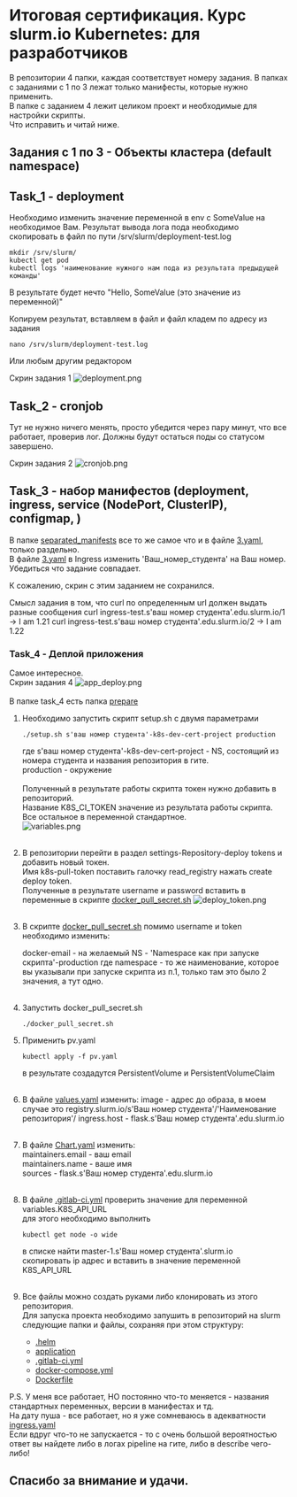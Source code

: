 # Итоговая сертификация. Курс slurm.io Kubernetes: для разработчиков

В репозитории 4 папки, каждая соответствует номеру задания. 
В папках с заданиями с 1 по 3 лежат только манифесты, которые нужно применить.<br>
В папке с заданием 4 лежит целиком проект и необходимые для настройки скрипты.<br>
Что исправить и читай ниже.

## Задания с 1 по 3 - Объекты кластера (default namespace)
## Task_1 - deployment

Необходимо изменить значение переменной в env с SomeValue на необходимое Вам.
Результат вывода лога пода необходимо скопировать в файл по пути /srv/slurm/deployment-test.log
```
mkdir /srv/slurm/
kubectl get pod
kubectl logs 'наименование нужного нам пода из результата предыдущей команды'
```

В результате будет нечто "Hello, SomeValue (это значение из переменной)"

Копируем результат, вставляем в файл и файл кладем по адресу из задания
```
nano /srv/slurm/deployment-test.log
```
Или любым другим редактором


Скрин задания 1
![deployment.png](img/deployment.png)

## Task_2 - cronjob
Тут не нужно ничего менять, просто убедится через пару минут, что все работает, проверив лог.
Должны будут остаться поды со статусом завершено.

Скрин задания 2
![cronjob.png](img/cronjob.png)

## Task_3 - набор манифестов (deployment, ingress, service (NodePort, ClusterIP), configmap, )
В папке [separated_manifests](task_3%2Fseparated_manifests) все то же самое что и в файле [3.yaml](task_3%2F3.yaml), только раздельно.<br>
В файле [3.yaml](task_3%2F3.yaml) в Ingress изменить 'Ваш_номер_студента' на Ваш номер. <br>
Убедиться что задание совпадает.

К сожалению, скрин с этим заданием не сохранился.

Смысл задания в том, что curl по определенным url должен выдать разные сообщения
 curl ingress-test.s'ваш номер студента'.edu.slurm.io/1    ->    I am 1.21
 curl ingress-test.s'ваш номер студента'.edu.slurm.io/2    ->    I am 1.22


### Task_4 - Деплой приложения
Самое интересное.<br>
Скрин задания 4
![app_deploy.png](img/app_deploy.png)<br><br>
В папке task_4 есть папка [prepare](task_4%2Fprepare)

1. Необходимо запустить скрипт setup.sh с двумя параметрами
    ```
    ./setup.sh s'ваш номер студента'-k8s-dev-cert-project production
    ```
    где s'ваш номер студента'-k8s-dev-cert-project - NS, состоящий из номера студента и названия репозитория в гите.<br>
    production - окружение
    <br><br>
    Полученный в результате работы скрипта токен нужно добавить в репозиторий.<br>
    Название K8S_CI_TOKEN значение из результата работы скрипта. Все остальное в переменной стандартное.<br>
    ![variables.png](img%2Fvariables.png)<br><br>

2. В репозитории перейти в раздел settings-Repository-deploy tokens и добавить новый токен.<br>
   Имя k8s-pull-token поставить галочку read_registry нажать create deploy token. <br>
   Полученные в результате username и password вставить в переменные в скрипте [docker_pull_secret.sh](task_4%2Fprepare%2Fdocker_pull_secret.sh)
   ![deploy_token.png](img%2Fdeploy_token.png)<br><br>

3. В скрипте [docker_pull_secret.sh](task_4%2Fprepare%2Fdocker_pull_secret.sh) помимо username и token необходимо изменить:

   docker-email - на желаемый
   NS - 'Namespace как при запуске скрипта'-production
   где namespace - то же наименование, которое вы указывали при запуске скрипта из п.1, только там это было 2 значения, а тут одно.<br><br>

4. Запустить docker_pull_secret.sh
    ```
    ./docker_pull_secret.sh
    ```
5. Применить pv.yaml
    ```
    kubectl apply -f pv.yaml
    ```
   в результате создадутся PersistentVolume и PersistentVolumeClaim<br><br>

6. В файле [values.yaml](task_4%2F.helm%2Fvalues.yaml) изменить:
   image - адрес до образа, в моем случае это registry.slurm.io/s'Ваш номер студента'/'Наименование репозитория'/
   ingress.host - flask.s'Ваш номер студента'.edu.slurm.io<br><br>

7. В файле [Chart.yaml](task_4%2F.helm%2FChart.yaml) изменить:<br>
   maintainers.email - ваш email<br>
   maintainers.name - ваше имя<br>
   sources - flask.s'Ваш номер студента'.edu.slurm.io<br><br>

8. В файле [.gitlab-ci.yml](task_4%2F.gitlab-ci.yml) проверить значение для переменной variables.K8S_API_URL<br>
   для этого необходимо выполнить 
   ```
   kubectl get node -o wide
   ```
   в списке найти master-1.s'Ваш номер студента'.slurm.io<br> 
   скопировать ip адрес и вставить в значение переменной K8S_API_URL<br><br>

9. Все файлы можно создать руками либо клонировать из этого репозитория.<br>
   Для запуска проекта необходимо запушить в репозиторий на slurm следующие папки и файлы, сохраняя при этом структуру:
   - [.helm](task_4%2F.helm)
   - [application](task_4%2Fapplication)
   - [.gitlab-ci.yml](task_4%2F.gitlab-ci.yml)
   - [docker-compose.yml](task_4%2Fdocker-compose.yml)
   - [Dockerfile](task_4%2FDockerfile)


P.S. У меня все работает, НО постоянно что-то меняется - названия стандартных переменных, версии в манифестах и тд. <br>
На дату пуша - все работает, но я уже сомневаюсь в адекватности [ingress.yaml](task_4%2F.helm%2Ftemplates%2Fingress.yaml)<br>
Если вдруг что-то не запускается - то с очень большой вероятностью ответ вы найдете либо в логах pipeline на гите, либо в describe чего-либо!
## Спасибо за внимание и удачи.
